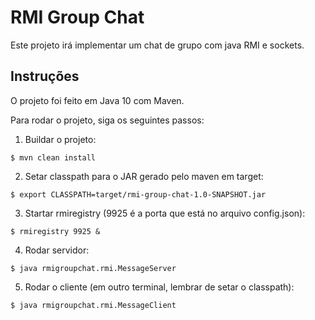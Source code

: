 # RMI Group Chat

Este projeto irá implementar um chat de grupo com java RMI e sockets.

## Instruções

O projeto foi feito em Java 10 com Maven.

Para rodar o projeto, siga os seguintes passos:

1. Buildar o projeto:
```
$ mvn clean install
```
2. Setar classpath para o JAR gerado pelo maven em target:
```
$ export CLASSPATH=target/rmi-group-chat-1.0-SNAPSHOT.jar
```
3. Startar rmiregistry (9925 é a porta que está no arquivo config.json):
```
$ rmiregistry 9925 &
```
4. Rodar servidor:
```
$ java rmigroupchat.rmi.MessageServer
```
5. Rodar o cliente (em outro terminal, lembrar de setar o classpath):
```
$ java rmigroupchat.rmi.MessageClient
```